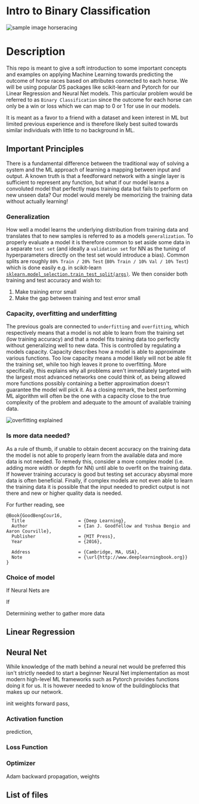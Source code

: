 # Intro to Binary Classification 
![sample image horseracing](https://wallpaperaccess.com/full/2107537.jpg)

# Description
This repo is meant to give a soft introduction to some important concepts and examples on applying Machine Learning towards predicting the outcome of horse races based on attributes connected to each horse. We will be using popular DS packages like scikit-learn and Pytorch for our Linear Regression and Neural Net models. This particular problem would be referred to as `Binary Classification` since the outcome for each horse can only be a win or loss which we can map to 0 or 1 for use in our models.

It is meant as a favor to a friend with a dataset and keen interest in ML but limited previous experience and is therefore likely best suited towards similar individuals with little to no background in ML.

## Important Principles
There is a fundamental difference between the traditional way of solving a system and the ML approach of learning a mapping between input and output. A known truth is that a feedforward network with a single layer is sufficient to represent any function, but what if our model learns a convoluted model that perfectly maps training data but fails to perform on new unseen data? Our model would merely be memorizing the training data without actually learning!

### Generalization
How well a model learns the underlying distribution from training data and translates that to new samples is referred to as a models `generalization`. To properly evaluate a model it is therefore common to set aside some data in a separate `test set` (and ideally a `validation set` for NN as the tuning of hyperparameters directly on the test set would introduce a bias). Common splits are roughly `80% Train / 20% Test` (`80% Train / 10% Val / 10% Test`) which is done easily e.g. in scikit-learn [`sklearn.model_selection.train_test_split(args)`](https://scikit-learn.org/stable/modules/generated/sklearn.model_selection.train_test_split.html). We then consider both training and test accuracy and wish to:
1. Make training error small
2. Make the gap between training and test error small

### Capacity, overfitting and underfitting
The previous goals are connected to `underfitting` and `overfitting`, which respectively means that a model is not able to learn from the training set (low training accuracy) and that a model fits training data too perfectly without generalizing well to new data. This is controlled by regulating a models capacity. Capacity describes how a model is able to approximate various functions. Too low capacity means a model likely will not be able fit the training set, while too high leaves it prone to overfitting. More specifically, this explains why all problems aren't immediately targeted with the largest most advanced networks one could think of, as being allowed more functions possibly containing a better approximation doesn't guarantee the model will pick it. As a closing remark, the best performing ML algorithm will often be the one with a capacity close to the true complexity of the problem and adequate to the amount of available training data.

![overfitting explained](https://miro.medium.com/max/1400/1*_7OPgojau8hkiPUiHoGK_w.png)

### Is more data needed?
As a rule of thumb, if unable to obtain decent accuracy on the training data the model is not able to properly learn from the available data and more data is not needed. To remedy this, consider a more complex model (i.e. adding more width or depth for NN) until able to overfit on the training data. If however training accuracy is good but testing set accuracy abysmal more data is often beneficial. Finally, if complex models are not even able to learn the training data it is possible that the input needed to predict output is not there and new or higher quality data is needed.

For further reading, see
```
@Book{GoodBengCour16,
  Title                    = {Deep Learning},
  Author                   = {Ian J. Goodfellow and Yoshua Bengio and Aaron Courville},
  Publisher                = {MIT Press},
  Year                     = {2016},

  Address                  = {Cambridge, MA, USA},
  Note                     = {\url{http://www.deeplearningbook.org}}
}
```

### Choice of model
If Neural Nets are 

If 


Determining wether to gather more data

## Linear Regression

## Neural Net
While knowledge of the math behind a neural net would be preferred this isn't strictly needed to start a beginner Neural Net implementation as most modern high-level ML frameworks such as Pytorch provides functions doing it for us. It is however needed to know of the buildingblocks that makes up our network.

init weights
forward pass, 

### Activation function

prediction,
### Loss Function

### Optimizer
Adam
backward propagation, weights

### 

## List of files
```python

```
